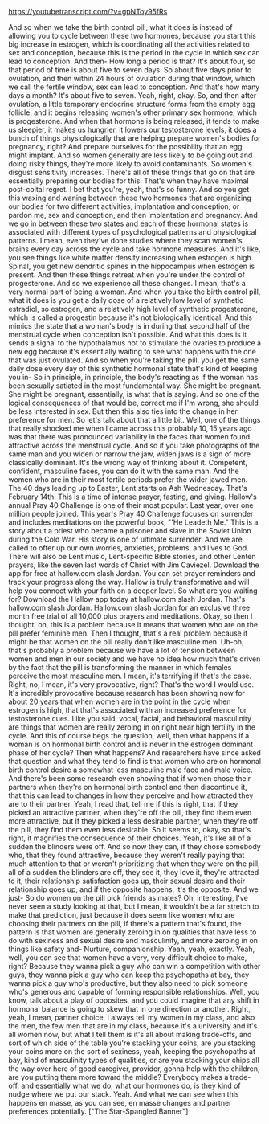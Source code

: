 https://youtubetranscript.com/?v=gpNToy95fRs

 And so when we take the birth control pill, what it does is instead of allowing you to cycle between these two hormones, because you start this big increase in estrogen, which is coordinating all the activities related to sex and conception, because this is the period in the cycle in which sex can lead to conception. And then- How long a period is that? It's about four, so that period of time is about five to seven days. So about five days prior to ovulation, and then within 24 hours of ovulation during that window, which we call the fertile window, sex can lead to conception. And that's how many days a month? It's about five to seven. Yeah, right, okay. So, and then after ovulation, a little temporary endocrine structure forms from the empty egg follicle, and it begins releasing women's other primary sex hormone, which is progesterone. And when that hormone is being released, it tends to make us sleepier, it makes us hungrier, it lowers our testosterone levels, it does a bunch of things physiologically that are helping prepare women's bodies for pregnancy, right? And prepare ourselves for the possibility that an egg might implant. And so women generally are less likely to be going out and doing risky things, they're more likely to avoid contaminants. So women's disgust sensitivity increases. There's all of these things that go on that are essentially preparing our bodies for this. That's when they have maximal post-coital regret. I bet that you're, yeah, that's so funny. And so you get this waxing and waning between these two hormones that are organizing our bodies for two different activities, implantation and conception, or pardon me, sex and conception, and then implantation and pregnancy. And we go in between these two states and each of these hormonal states is associated with different types of psychological patterns and physiological patterns. I mean, even they've done studies where they scan women's brains every day across the cycle and take hormone measures. And it's like, you see things like white matter density increasing when estrogen is high. Spinal, you get new dendritic spines in the hippocampus when estrogen is present. And then these things retreat when you're under the control of progesterone. And so we experience all these changes. I mean, that's a very normal part of being a woman. And when you take the birth control pill, what it does is you get a daily dose of a relatively low level of synthetic estradiol, so estrogen, and a relatively high level of synthetic progesterone, which is called a progestin because it's not biologically identical. And this mimics the state that a woman's body is in during that second half of the menstrual cycle when conception isn't possible. And what this does is it sends a signal to the hypothalamus not to stimulate the ovaries to produce a new egg because it's essentially waiting to see what happens with the one that was just ovulated. And so when you're taking the pill, you get the same daily dose every day of this synthetic hormonal state that's kind of keeping you in- So in principle, in principle, the body's reacting as if the woman has been sexually satiated in the most fundamental way. She might be pregnant. She might be pregnant, essentially, is what that is saying. And so one of the logical consequences of that would be, correct me if I'm wrong, she should be less interested in sex. But then this also ties into the change in her preference for men. So let's talk about that a little bit. Well, one of the things that really shocked me when I came across this probably 10, 15 years ago was that there was pronounced variability in the faces that women found attractive across the menstrual cycle. And so if you take photographs of the same man and you widen or narrow the jaw, widen jaws is a sign of more classically dominant. It's the wrong way of thinking about it. Competent, confident, masculine faces, you can do it with the same man. And the women who are in their most fertile periods prefer the wider jawed men. The 40 days leading up to Easter, Lent starts on Ash Wednesday. That's February 14th. This is a time of intense prayer, fasting, and giving. Hallow's annual Pray 40 Challenge is one of their most popular. Last year, over one million people joined. This year's Pray 40 Challenge focuses on surrender and includes meditations on the powerful book, "'He Leadeth Me." This is a story about a priest who became a prisoner and slave in the Soviet Union during the Cold War. His story is one of ultimate surrender. And we are called to offer up our own worries, anxieties, problems, and lives to God. There will also be Lent music, Lent-specific Bible stories, and other Lenten prayers, like the seven last words of Christ with Jim Caviezel. Download the app for free at hallow.com slash Jordan. You can set prayer reminders and track your progress along the way. Hallow is truly transformative and will help you connect with your faith on a deeper level. So what are you waiting for? Download the Hallow app today at hallow.com slash Jordan. That's hallow.com slash Jordan. Hallow.com slash Jordan for an exclusive three month free trial of all 10,000 plus prayers and meditations. Okay, so then I thought, oh, this is a problem because it means that women who are on the pill prefer feminine men. Then I thought, that's a real problem because it might be that women on the pill really don't like masculine men. Uh-oh, that's probably a problem because we have a lot of tension between women and men in our society and we have no idea how much that's driven by the fact that the pill is transforming the manner in which females perceive the most masculine men. I mean, it's terrifying if that's the case. Right, no, I mean, it's very provocative, right? That's the word I would use. It's incredibly provocative because research has been showing now for about 20 years that when women are in the point in the cycle when estrogen is high, that that's associated with an increased preference for testosterone cues. Like you said, vocal, facial, and behavioral masculinity are things that women are really zeroing in on right near high fertility in the cycle. And this of course begs the question, well, then what happens if a woman is on hormonal birth control and is never in the estrogen dominant phase of her cycle? Then what happens? And researchers have since asked that question and what they tend to find is that women who are on hormonal birth control desire a somewhat less masculine male face and male voice. And there's been some research even showing that if women chose their partners when they're on hormonal birth control and then discontinue it, that this can lead to changes in how they perceive and how attracted they are to their partner. Yeah, I read that, tell me if this is right, that if they picked an attractive partner, when they're off the pill, they find them even more attractive, but if they picked a less desirable partner, when they're off the pill, they find them even less desirable. So it seems to, okay, so that's right, it magnifies the consequence of their choices. Yeah, it's like all of a sudden the blinders were off. And so now they can, if they chose somebody who, that they found attractive, because they weren't really paying that much attention to that or weren't prioritizing that when they were on the pill, all of a sudden the blinders are off, they see it, they love it, they're attracted to it, their relationship satisfaction goes up, their sexual desire and their relationship goes up, and if the opposite happens, it's the opposite. And we just- So do women on the pill pick friends as mates? Oh, interesting, I've never seen a study looking at that, but I mean, it wouldn't be a far stretch to make that prediction, just because it does seem like women who are choosing their partners on the pill, if there's a pattern that's found, the pattern is that women are generally zeroing in on qualities that have less to do with sexiness and sexual desire and masculinity, and more zeroing in on things like safety and- Nurture, companionship. Yeah, yeah, exactly. Yeah, well, you can see that women have a very, very difficult choice to make, right? Because they wanna pick a guy who can win a competition with other guys, they wanna pick a guy who can keep the psychopaths at bay, they wanna pick a guy who's productive, but they also need to pick someone who's generous and capable of forming responsible relationships. Well, you know, talk about a play of opposites, and you could imagine that any shift in hormonal balance is going to skew that in one direction or another. Right, yeah, I mean, partner choice, I always tell my women in my class, and also the men, the few men that are in my class, because it's a university and it's all women now, but what I tell them is it's all about making trade-offs, and sort of which side of the table you're stacking your coins, are you stacking your coins more on the sort of sexiness, yeah, keeping the psychopaths at bay, kind of masculinity types of qualities, or are you stacking your chips all the way over here of good caregiver, provider, gonna help with the children, are you putting them more toward the middle? Everybody makes a trade-off, and essentially what we do, what our hormones do, is they kind of nudge where we put our stack. Yeah. And what we can see when this happens en masse, as you can see, en masse changes and partner preferences potentially. ["The Star-Spangled Banner"]
